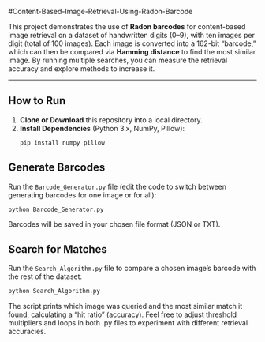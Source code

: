 #Content-Based-Image-Retrieval-Using-Radon-Barcode

This project demonstrates the use of **Radon barcodes** for content-based image retrieval on a dataset of handwritten digits (0–9), with ten images per digit (total of 100 images). Each image is converted into a 162-bit “barcode,” which can then be compared via **Hamming distance** to find the most similar image. By running multiple searches, you can measure the retrieval accuracy and explore methods to increase it.

---

## How to Run

1. **Clone or Download** this repository into a local directory.  
2. **Install Dependencies** (Python 3.x, NumPy, Pillow):
   ```bash
   pip install numpy pillow
## Generate Barcodes

Run the `Barcode_Generator.py` file (edit the code to switch between generating barcodes for one image or for all):

```bash
python Barcode_Generator.py 
```
Barcodes will be saved in your chosen file format (JSON or TXT).

## Search for Matches

Run the `Search_Algorithm.py` file to compare a chosen image’s barcode with the rest of the dataset:

```bash
python Search_Algorithm.py
```
The script prints which image was queried and the most similar match it found, calculating a “hit ratio” (accuracy).
Feel free to adjust threshold multipliers and loops in both .py files to experiment with different retrieval accuracies.
